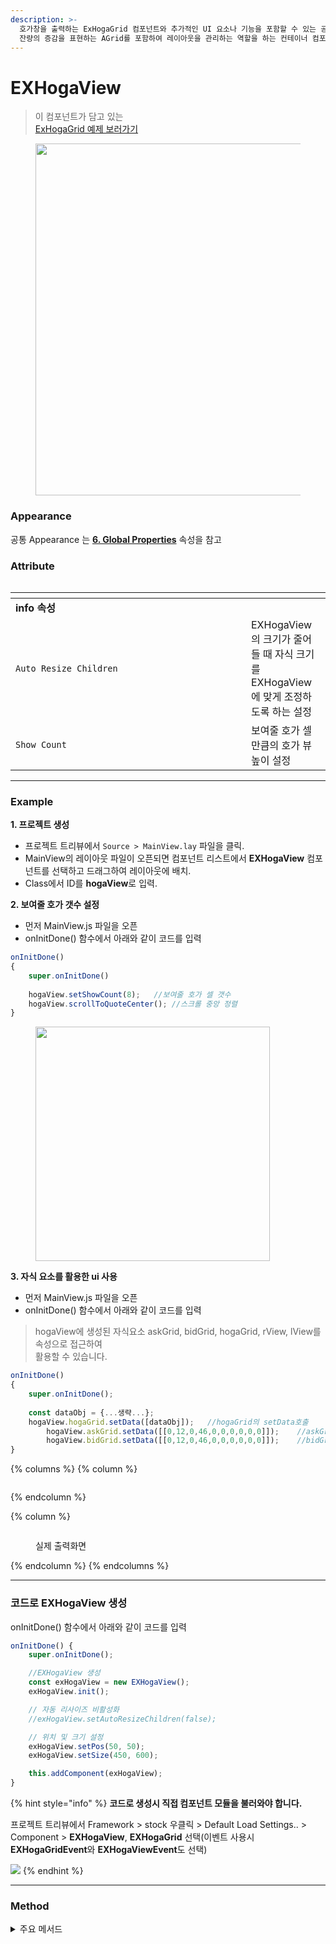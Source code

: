 ```yaml
---
description: >-
  호가창을 출력하는 ExHogaGrid 컴포넌트와 추가적인 UI 요소나 기능을 포함할 수 있는 공간을 제공하는 AView, 매수, 매도호가
  잔량의 증감을 표현하는 AGrid를 포함하여 레이아웃을 관리하는 역할을 하는 컨테이너 컴포넌트
---
```


# EXHogaView

> 이 컴포넌트가 담고 있는\
> [ExHogaGrid 예제 보러가기](exhogagrid.md)

<figure><img src="../../.gitbook/assets/image (79).png" alt="" width="563"><figcaption></figcaption></figure>

### Appearance

공통 Appearance 는 [**6. Global Properties**](https://asoosoft.gitbook.io/guideforspidergen/06-spidergen-editor/04-properties-pane/02-appearence) 속성을 참고

### Attribute

<figure><img src="../../.gitbook/assets/image (80).png" alt=""><figcaption></figcaption></figure>

<table data-header-hidden><thead><tr><th width="361"></th><th></th></tr></thead><tbody><tr><td><strong>info 속성</strong></td><td></td></tr><tr><td><code>Auto Resize Children</code></td><td>EXHogaView의 크기가 줄어들 때 자식 크기를 EXHogaView에 맞게 조정하도록 하는 설정</td></tr><tr><td><code>Show Count</code></td><td>보여줄 호가 셀 만큼의 호가 뷰 높이 설정</td></tr></tbody></table>

***

### Example

**1. 프로젝트 생성**

* 프로젝트 트리뷰에서 `Source > MainView.lay` 파일을 클릭.
* MainView의 레이아웃 파일이 오픈되면 컴포넌트 리스트에서 **EXHogaView** 컴포넌트를 선택하고 드래그하여 레이아웃에 배치.
* Class에서 ID를 **hogaView**로 입력.



**2. 보여줄 호가 갯수 설정**

* 먼저 MainView.js 파일을 오픈
* onInitDone() 함수에서 아래와 같이 코드를 입력

```javascript
onInitDone()
{
	super.onInitDone()
	
	hogaView.setShowCount(8);	//보여줄 호가 셀 갯수
	hogaView.scrollToQuoteCenter();	//스크롤 중앙 정렬
}
```

<figure><img src="../../.gitbook/assets/image (61).png" alt="" width="375"><figcaption></figcaption></figure>

**3. 자식 요소를 활용한 ui 사용**

* 먼저 MainView.js 파일을 오픈
* onInitDone() 함수에서 아래와 같이 코드를 입력

> hogaView에 생성된 자식요소 askGrid, bidGrid, hogaGrid, rView, lView를 속성으로 접근하여\
> 활용할 수 있습니다.

```javascript
onInitDone()
{
	super.onInitDone();
	
	const dataObj = {...생략...};
	hogaView.hogaGrid.setData([dataObj]);	//hogaGrid의 setData호출
        hogaView.askGrid.setData([[0,12,0,46,0,0,0,0,0,0]]);	//askGrid의 setData호출
        hogaView.bidGrid.setData([[0,12,0,46,0,0,0,0,0,0]]);	//bidGrid의 setData호출
}
```

{% columns %}
{% column %}
<figure><img src="../../.gitbook/assets/image (88).png" alt=""><figcaption></figcaption></figure>
{% endcolumn %}

{% column %}
<figure><img src="../../.gitbook/assets/image (89).png" alt=""><figcaption><p>실제 출력화면</p></figcaption></figure>
{% endcolumn %}
{% endcolumns %}

***

### 코드로 EXHogaView 생성

onInitDone() 함수에서 아래와 같이 코드를 입력

```javascript
onInitDone() {
    super.onInitDone();

    //EXHogaView 생성
    const exHogaView = new EXHogaView();
    exHogaView.init();

    // 자동 리사이즈 비활성화
    //exHogaView.setAutoResizeChildren(false);

    // 위치 및 크기 설정
    exHogaView.setPos(50, 50);
    exHogaView.setSize(450, 600);

    this.addComponent(exHogaView);
}
```

{% hint style="info" %}
**코드로 생성시 직접 컴포넌트 모듈을 불러와야 합니다.**

프로젝트 트리뷰에서 Framework > stock 우클릭 > Default Load Settings.. > Component > **EXHogaView**, **EXHogaGrid** 선택(이벤트 사용시 **EXHogaGridEvent**와 **EXHogaViewEvent**도 선택)

![](<../../.gitbook/assets/image (72).png>)
{% endhint %}

***

### Method

<details>

<summary>주요 메서드</summary>

1. `updatePosition(pWidth, pHeight)` : 사이즈가 변경될 때 호출되는 함수로, 부모 뷰의 넓이와 높이를 인자로 받아 뷰 컴포넌트의 위치나 사이즈를 갱신합니다
2. `setShowCount(cnt)` : 현재 뷰에서 보여줄 호가의 개수를 지정합니다.
3. `scrollToQuoteCenter()` : 호가가 중간에 위치하도록 스크롤 위치를 변경합니다.
4. `getShowCount()` : 현재 뷰에서 보여줄 호가의 개수를 반환합니다.
5. `setAutoResizeChildren(isAuto)` : 자식들의 위치와 높이를 자동으로 변경할지 여부를 지정합니다.
6. `getAutoResizeChildren()` : 자식들의 위치와 높이 자동 변경 여부를 반환합니다.
7. `onRowCountChange()` : 호가 그리드의 행 개수가 변경될 때 호출되는 함수입니다.

</details>

